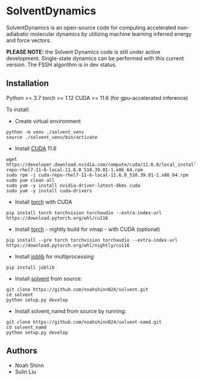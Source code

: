 # SolventDynamics
SolventDynamics is an open-source code for computing accelerated non-adiabatic molecular dynamics by utilizing machine learning inferred energy and force vectors.

**PLEASE NOTE:** the Solvent Dynamics code is still under active development. Single-state dynamics can be performed with this current version. The FSSH algorithm is in dev status.

## Installation
Python >= 3.7
torch >= 1.12
CUDA >= 11.6 (for gpu-accelerated inference)

To install:
  * Create virtual environment
  ```
  python -m venv ./solvent_venv
  source ./solvent_venv/bin/activate
  ```
  * Install [CUDA](https://docs.nvidia.com/cuda/cuda-installation-guide-linux/index.html) 11.6
  ```
  wget https://developer.download.nvidia.com/compute/cuda/11.6.0/local_installers/cuda-repo-rhel7-11-6-local-11.6.0_510.39.01-1.x86_64.rpm
  sudo rpm -i cuda-repo-rhel7-11-6-local-11.6.0_510.39.01-1.x86_64.rpm
  sudo yum clean all
  sudo yum -y install nvidia-driver-latest-dkms cuda
  sudo yum -y install cuda-drivers
  ```
  * Install [torch](https://pytorch.org/) with CUDA
  ```
  pip install torch torchvision torchaudio --extra-index-url https://download.pytorch.org/whl/cu116
  ```
  * Install [torch](https://pytorch.org/) - nightly build for vmap - with CUDA (optional)
  ```
  pip install --pre torch torchvision torchaudio --extra-index-url https://download.pytorch.org/whl/nightly/cu116
  ```
  * Install [joblib](https://joblib.readthedocs.io/en/latest/installing.html) for multiprocessing
  ```
  pip install joblib
  ```
  * Install [solvent](https://github.com/noahshinn024/solvent) from source:
  ```
  git clone https://github.com/noahshinn024/solvent.git
  cd solvent
  python setup.py develop
  ```
  * Install solvent_namd from source by running:
  ```
  git clone https://github.com/noahshinn024/solvent-namd.git
  cd solvent_namd
  python setup.py develop
  ```


## Authors
* Noah Shinn
* Sulin Liu 
